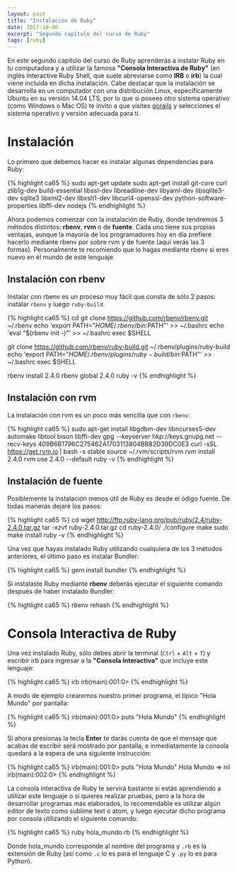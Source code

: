 ```yaml
---
layout: post
title: "Instalación de Ruby"
date: 2017-10-06
excerpt: "Segundo capítulo del curso de Ruby"
tags: [ruby]
---
```


En este segundo capítulo del curso de Ruby aprenderás a instalar Ruby en tu computadora y a utilizar la famosa **"Consola Interactiva de Ruby"** (en inglés Interactive Ruby Shell, que suele abreviarse como **IRB** o **irb**) la cual viene incluida en dicha instalación. Cabe destacar que la instalación se desarrolla en un computador con una distribución Linux, específicamente Ubuntu en su versión 14.04 LTS, por lo que si posees otro sistema operativo (como Windows o Mac OS) te invito a que visites [gorails](https://gorails.com/setup/ubuntu/14.04) y selecciones el sistema operativo y versión adecuada para ti.

# Instalación

Lo primero que debemos hacer es instalar algunas dependencias para Ruby:

{% highlight ca65 %}
sudo apt-get update
sudo apt-get install git-core curl zlib1g-dev build-essential libssl-dev libreadline-dev libyaml-dev libsqlite3-dev sqlite3 libxml2-dev libxslt1-dev libcurl4-openssl-dev python-software-properties libffi-dev nodejs
{% endhighlight %}

Ahora podemos comenzar con la instalación de Ruby, donde tendremos 3 métodos distintos: **rbenv**, **rvm** o de **fuente**. Cada uno tiene sus propias ventajas, aunque la mayoría de los programadores hoy en día prefiere hacerlo mediante rbenv por sobre rvm y de fuente (aquí verás las 3 formas). Personalmente te recomiendo que lo hagas mediante rbenv si eres nuevo en el mundo de este lenguaje.

## Instalación con rbenv

Instalar con rbenv es un proceso muy fácil que consta de sólo 2 pasos: instalar `rbenv` y luego `ruby-build`.

{% highlight ca65 %}
cd
git clone https://github.com/rbenv/rbenv.git ~/.rbenv
echo 'export PATH="$HOME/.rbenv/bin:$PATH"' >> ~/.bashrc
echo 'eval "$(rbenv init -)"' >> ~/.bashrc
exec $SHELL

git clone https://github.com/rbenv/ruby-build.git ~/.rbenv/plugins/ruby-build
echo 'export PATH="$HOME/.rbenv/plugins/ruby-build/bin:$PATH"' >> ~/.bashrc
exec $SHELL

rbenv install 2.4.0
rbenv global 2.4.0
ruby -v
{% endhighlight %}

## Instalación con rvm

La instalación con rvm es un poco más sencilla que con `rbenv`:

{% highlight ca65 %}
sudo apt-get install libgdbm-dev libncurses5-dev automake libtool bison libffi-dev
gpg --keyserver hkp://keys.gnupg.net --recv-keys 409B6B1796C275462A1703113804BB82D39DC0E3
curl -sSL https://get.rvm.io | bash -s stable
source ~/.rvm/scripts/rvm
rvm install 2.4.0
rvm use 2.4.0 --default
ruby -v
{% endhighlight %}

## Instalación de fuente

Posiblemente la instalación menos útil de Ruby es desde el ódigo fuente. De todas maneras dejaré los pasos:

{% highlight ca65 %}
cd
wget http://ftp.ruby-lang.org/pub/ruby/2.4/ruby-2.4.0.tar.gz
tar -xzvf ruby-2.4.0.tar.gz
cd ruby-2.4.0/
./configure
make
sudo make install
ruby -v
{% endhighlight %}

Una vez que hayas instalado Ruby utilizando cualquiera de los 3 métodos anteriores, el último paso es instalar Bundler:

{% highlight ca65 %}
gem install bundler
{% endhighlight %}

Si instalaste Ruby mediante **rbenv** deberás ejecutar el siguiente comando después de haber instalado Bundler:

{% highlight ca65 %}
rbenv rehash
{% endhighlight %}

# Consola Interactiva de Ruby

Una vez instalado Ruby, sólo debes abrir la terminal (`Ctrl` + `Alt` + `T`) y escribir irb para ingresar a la **"Consola Interactiva"** que incluye este lenguaje:

{% highlight ca65 %}
irb
irb(main):001:0>
{% endhighlight %}

A modo de ejemplo crearemos nuestro primer programa, el típico "Hola Mundo" por pantalla:

{% highlight ca65 %}
irb(main):001:0> puts "Hola Mundo"
{% endhighlight %}

Si ahora presionas la tecla **Enter** te darás cuenta de que el mensaje que acabas de escribir será mostrado por pantalla, e inmediatamente la consola quedará a la espera de una siguiente instrucción:

{% highlight ca65 %}
irb(main):001:0> puts "Hola Mundo"
Hola Mundo
=> nil
irb(main):002:0>
{% endhighlight %}

La consola interactiva de Ruby te servirá bastante si estás aprendiendo a utilizar este lenguaje o si quieres realizar pruebas, pero a la hora de desarrollar programas más elaborados, lo recomendable es utilizar algún editor de texto como sublime text o atom, y luego ejecutar dicho programa por consola utilizando el siguiente comando:

{% highlight ca65 %}
ruby hola_mundo.rb
{% endhighlight %}

Donde hola_mundo corresponde al nombre del programa y `.rb` es la extensión de Ruby (así como `.c` lo es para el lenguaje C y `.py` lo es para Python).
